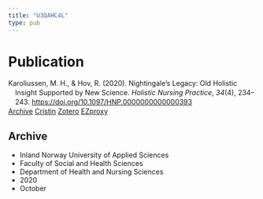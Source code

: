 ```yaml
---
title: "U3QAHC4L"
type: pub
---
```

<h1>Publication</h1>
<article id="csl-bib-container-U3QAHC4L" class="csl-bib-container">
  <div class="csl-bib-body" style="line-height: 1.35; padding-left: 1em; text-indent:-1em;">
  <div class="csl-entry">Karoliussen, M. H., &amp; Hov, R. (2020). Nightingale&#x2019;s Legacy: Old Holistic Insight Supported by New Science. <i>Holistic Nursing Practice</i>, <i>34</i>(4), 234&#x2013;243. <a href="https://doi.org/10.1097/HNP.0000000000000393">https://doi.org/10.1097/HNP.0000000000000393</a></div>
</div>
  <div class="csl-bib-buttons">
    <a href="#taxonomy-article-U3QAHC4L" class="csl-bib-button">Archive</a>
    <a href alt="Cristin URL" class="csl-bib-button">Cristin</a>
    <a href alt="Zotero URL" class="csl-bib-button">Zotero</a>
    <a href="http://ezproxy.inn.no/login?url=https://doi.org/10.1097/HNP.0000000000000393" class="csl-bib-button">EZproxy</a>
  </div>
  <div id="csl-bib-meta-container-U3QAHC4L"></div>
</article>
<div id="csl-bib-meta-U3QAHC4L" class="csl-bib-meta">
  <article id="taxonomy-article-U3QAHC4L" class="taxonomy-article">
    <h1>Archive</h1>
    <ul>
      <li>Inland Norway University of Applied Sciences</li>
      <li>Faculty of Social and Health Sciences</li>
      <li>Department of Health and Nursing Sciences</li>
      <li>2020</li>
      <li>October</li>
    </ul>
  </article>
</div>
